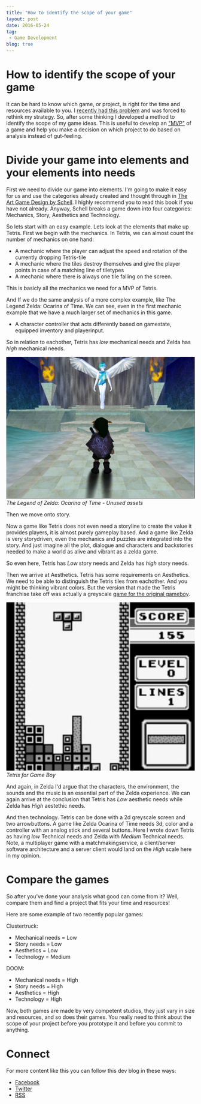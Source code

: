 ```yaml
---
title: "How to identify the scope of your game"
layout: post
date: 2016-05-24
tag:
 - Game Development
blog: true
---
```

# How to identify the scope of your game
It can be hard to know which game, or project, is right for the time and resources available to you. I [recently had this problem](/bamsing-day-12/) and was forced to rethink my strategy. So, after some thinking I developed a method to identify the scope of my game ideas. This is useful to develop an ["MVP"](https://en.wikipedia.org/wiki/Minimum_viable_product) of a game and help you make a decision on which project to do based on analysis instead of gut-feeling.

# Divide your game into elements and your elements into needs

First we need to divide our game into elements. I'm going to make it easy for us and use the categories already created and thought through in [The Art Game Design by Schell](http://www.amazon.com/Art-Game-Design-book-lenses/dp/0123694965). I highly recommend you to read this book if you have not already. Anyway, Schell breaks a game down into four categories:
Mechanics, Story, Aesthetics and Technology.

So lets start with an easy example. Lets look at the elements that make up Tetris.
First we begin with the mechanics.
In Tetris, we can almost count the number of mechanics on one hand:

 * A mechanic where the player can adjust the speed and rotation of the currently dropping Tetris-tile
 * A mechanic where the tiles destroy themselves and give the player points in case of a matching line of tiletypes
 * A mechanic where there is always one tile falling on the screen.

This is basicly all the mechanics we need for a MVP of Tetris.

And If we do the same analysis of a more complex example, like The Legend Zelda: Ocarina of Time. We can see, even in the first mechanic example that we have a much larger set of mechanics in this game.

 * A character controller that acts differently based on gamestate, equipped inventory and playerinput.

So in relation to eachother, Tetris has _low_ mechanical needs and Zelda has _high_ mechanical needs.

![The Legend of Zelda: Ocarina of Time - Unused assets](/assets/images/Unused_Great_Fairy.jpg "The Legend of Zelda: Ocarina of Time - Unused assets")
_The Legend of Zelda: Ocarina of Time - Unused assets_


Then we move onto story.

Now a game like Tetris does not even need a storyline to create the value it provides players, it is almost purely gameplay based. And a game like Zelda is very storydriven, even the mechanics and puzzles are integrated into the story. And just imagine all the plot, dialogue and characters and backstories needed to make a world as alive and vibrant as a zelda game.

So even here, Tetris has _Low_ story needs and Zelda has _high_ story needs.

Then we arrive at Aesthetics. Tetris has some requirements on Aesthetics. We need to be able to distinguish the Tetris tiles from eachother. And you might be thinking vibrant colors. But the version that made the Tetris franchise take off was actually a greyscale [game for the original gameboy](https://en.wikipedia.org/wiki/Tetris_(Game_Boy)).

![Tetris for Game Boy](/assets/images/Tetris-Gameboy-7.jpg "Tetris for Game Boy")
_Tetris for Game Boy_

And again, in Zelda I'd argue that the characters, the environment, the sounds and the music is an essential part of the Zelda experience. We can again arrive at the conclusion that Tetris has _Low_ aesthetic needs while Zelda has _High_ aestethic needs.

And then technology. Tetris can be done with a 2d greyscale screen and two arrowbuttons. A game like Zelda Ocarina of Time needs 3d, color and a controller with an analog stick and several buttons.
Here I wrote down Tetris as having _low_ Technical needs and Zelda with _Medium_ Technical needs. Note, a multiplayer game with a matchmakingservice, a client/server software architecture and a server client would land on the _High_ scale here in my opinion.

# Compare the games
So after you've done your analysis what good can come from it? Well, compare them and find a project that fits your time and resources!

Here are some example of two recently popular games:

Clustertruck:

 * Mechanical needs = Low
 * Story needs = Low
 * Aesthetics = Low
 * Technology = Medium

DOOM:

 * Mechanical needs = High
 * Story needs = High
 * Aesthetics = High
 * Technology = High

Now, both games are made by very competent studios, they just vary in size and resources, and so does their games. You really need to think about the scope of your project before you prototype it and before you commit to anything.

# Connect

For more content like this you can follow this dev blog in these ways:

 - [Facebook](http://Facebook.com/kirikorostudios)
 - [Twitter](http://twitter.com/happypwn)
 - [RSS](http://kirikoro.com/feed.xml)
